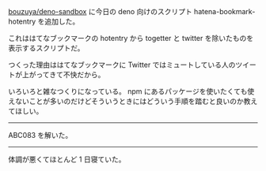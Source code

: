 [bouzuya/deno-sandbox][] に今日の deno 向けのスクリプト hatena-bookmark-hotentry を追加した。

これははてなブックマークの hotentry から togetter と twitter を除いたものを表示するスクリプトだ。

つくった理由ははてなブックマークに Twitter ではミュートしている人のツイートが上がってきて不快だから。

いろいろと雑なつくりになっている。 npm にあるパッケージを使いたくても使えないことが多いのだけどそういうときにはどういう手順を踏むと良いのか教えてほしい。

---

ABC083 を解いた。

---

体調が悪くてほとんど 1 日寝ていた。

[bouzuya/deno-sandbox]: https://github.com/bouzuya/deno-sandbox
